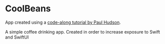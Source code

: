 #  CoolBeans

App created using a [code-along tutorial by Paul Hudson](https://www.youtube.com/watch?v=tSwDfV6D_70).

A simple coffee drinking app. Created in order to increase exposure to Swift and SwiftUI

